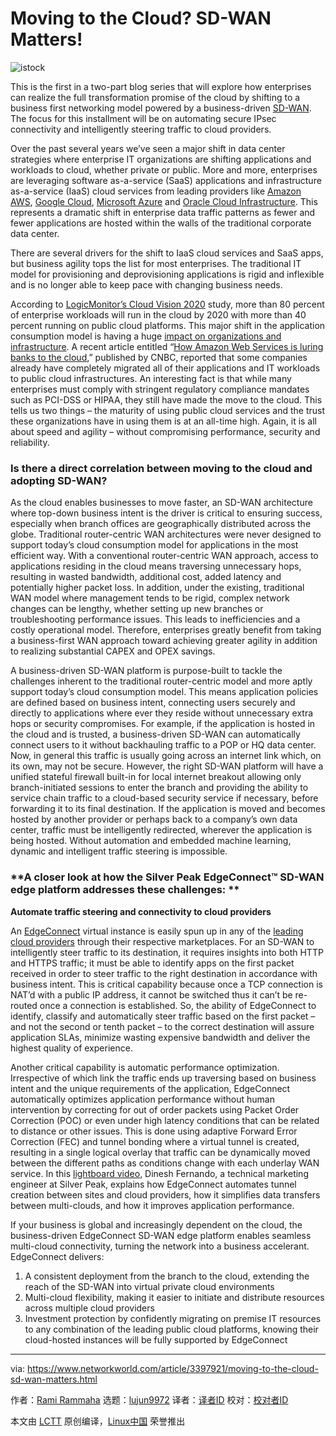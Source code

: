 [#]: collector: (lujun9972)
[#]: translator: ( )
[#]: reviewer: ( )
[#]: publisher: ( )
[#]: url: ( )
[#]: subject: (Moving to the Cloud? SD-WAN Matters!)
[#]: via: (https://www.networkworld.com/article/3397921/moving-to-the-cloud-sd-wan-matters.html)
[#]: author: (Rami Rammaha https://www.networkworld.com/author/Rami-Rammaha/)

Moving to the Cloud? SD-WAN Matters!
======

![istock][1]

This is the first in a two-part blog series that will explore how enterprises can realize the full transformation promise of the cloud by shifting to a business first networking model powered by a business-driven [SD-WAN][2]. The focus for this installment will be on automating secure IPsec connectivity and intelligently steering traffic to cloud providers.

Over the past several years we’ve seen a major shift in data center strategies where enterprise IT organizations are shifting applications and workloads to cloud, whether private or public. More and more, enterprises are leveraging software as-a-service (SaaS) applications and infrastructure as-a-service (IaaS) cloud services from leading providers like [Amazon AWS][3], [Google Cloud][4], [Microsoft Azure][5] and [Oracle Cloud Infrastructure][6]. This represents a dramatic shift in enterprise data traffic patterns as fewer and fewer applications are hosted within the walls of the traditional corporate data center.

There are several drivers for the shift to IaaS cloud services and SaaS apps, but business agility tops the list for most enterprises. The traditional IT model for provisioning and deprovisioning applications is rigid and inflexible and is no longer able to keep pace with changing business needs.

According to [LogicMonitor’s Cloud Vision 2020][7] study, more than 80 percent of enterprise workloads will run in the cloud by 2020 with more than 40 percent running on public cloud platforms. This major shift in the application consumption model is having a huge [impact on organizations and infrastructure][8]. A recent article entitled “[How Amazon Web Services is luring banks to the cloud][9],” published by CNBC, reported that some companies already have completely migrated all of their applications and IT workloads to public cloud infrastructures. An interesting fact is that while many enterprises must comply with stringent regulatory compliance mandates such as PCI-DSS or HIPAA, they still have made the move to the cloud. This tells us two things – the maturity of using public cloud services and the trust these organizations have in using them is at an all-time high. Again, it is all about speed and agility – without compromising performance, security and reliability.

### **Is there a direct correlation between moving to the cloud and adopting SD-WAN?**

As the cloud enables businesses to move faster, an SD-WAN architecture where top-down business intent is the driver is critical to ensuring success, especially when branch offices are geographically distributed across the globe. Traditional router-centric WAN architectures were never designed to support today’s cloud consumption model for applications in the most efficient way. With a conventional router-centric WAN approach, access to applications residing in the cloud means traversing unnecessary hops, resulting in wasted bandwidth, additional cost, added latency and potentially higher packet loss. In addition, under the existing, traditional WAN model where management tends to be rigid, complex network changes can be lengthy, whether setting up new branches or troubleshooting performance issues. This leads to inefficiencies and a costly operational model. Therefore, enterprises greatly benefit from taking a business-first WAN approach toward achieving greater agility in addition to realizing substantial CAPEX and OPEX savings.

A business-driven SD-WAN platform is purpose-built to tackle the challenges inherent to the traditional router-centric model and more aptly support today’s cloud consumption model. This means application policies are defined based on business intent, connecting users securely and directly to applications where ever they reside without unnecessary extra hops or security compromises. For example, if the application is hosted in the cloud and is trusted, a business-driven SD-WAN can automatically connect users to it without backhauling traffic to a POP or HQ data center. Now, in general this traffic is usually going across an internet link which, on its own, may not be secure. However, the right SD-WAN platform will have a unified stateful firewall built-in for local internet breakout allowing only branch-initiated sessions to enter the branch and providing the ability to service chain traffic to a cloud-based security service if necessary, before forwarding it to its final destination. If the application is moved and becomes hosted by another provider or perhaps back to a company’s own data center, traffic must be intelligently redirected, wherever the application is being hosted. Without automation and embedded machine learning, dynamic and intelligent traffic steering is impossible.

### **A closer look at how the Silver Peak EdgeConnect™ SD-WAN edge platform addresses these challenges: **

**Automate traffic steering and connectivity to cloud providers**

An [EdgeConnect][10] virtual instance is easily spun up in any of the [leading cloud providers][11] through their respective marketplaces. For an SD-WAN to intelligently steer traffic to its destination, it requires insights into both HTTP and HTTPS traffic; it must be able to identify apps on the first packet received in order to steer traffic to the right destination in accordance with business intent. This is critical capability because once a TCP connection is NAT’d with a public IP address, it cannot be switched thus it can’t be re-routed once a connection is established. So, the ability of EdgeConnect to identify, classify and automatically steer traffic based on the first packet – and not the second or tenth packet – to the correct destination will assure application SLAs, minimize wasting expensive bandwidth and deliver the highest quality of experience.

Another critical capability is automatic performance optimization. Irrespective of which link the traffic ends up traversing based on business intent and the unique requirements of the application, EdgeConnect automatically optimizes application performance without human intervention by correcting for out of order packets using Packet Order Correction (POC) or even under high latency conditions that can be related to distance or other issues. This is done using adaptive Forward Error Correction (FEC) and tunnel bonding where a virtual tunnel is created, resulting in a single logical overlay that traffic can be dynamically moved between the different paths as conditions change with each underlay WAN service. In this [lightboard video][12], Dinesh Fernando, a technical marketing engineer at Silver Peak, explains how EdgeConnect automates tunnel creation between sites and cloud providers, how it simplifies data transfers between multi-clouds, and how it improves application performance.

If your business is global and increasingly dependent on the cloud, the business-driven EdgeConnect SD-WAN edge platform enables seamless multi-cloud connectivity, turning the network into a business accelerant. EdgeConnect delivers:

  1. A consistent deployment from the branch to the cloud, extending the reach of the SD-WAN into virtual private cloud environments
  2. Multi-cloud flexibility, making it easier to initiate and distribute resources across multiple cloud providers
  3. Investment protection by confidently migrating on premise IT resources to any combination of the leading public cloud platforms, knowing their cloud-hosted instances will be fully supported by EdgeConnect



--------------------------------------------------------------------------------

via: https://www.networkworld.com/article/3397921/moving-to-the-cloud-sd-wan-matters.html

作者：[Rami Rammaha][a]
选题：[lujun9972][b]
译者：[译者ID](https://github.com/译者ID)
校对：[校对者ID](https://github.com/校对者ID)

本文由 [LCTT](https://github.com/LCTT/TranslateProject) 原创编译，[Linux中国](https://linux.cn/) 荣誉推出

[a]: https://www.networkworld.com/author/Rami-Rammaha/
[b]: https://github.com/lujun9972
[1]: https://images.idgesg.net/images/article/2019/05/istock-899678028-100797709-large.jpg
[2]: https://www.silver-peak.com/sd-wan/sd-wan-explained
[3]: https://www.silver-peak.com/company/tech-partners/cloud/aws
[4]: https://www.silver-peak.com/company/tech-partners/cloud/google-cloud
[5]: https://www.silver-peak.com/company/tech-partners/cloud/microsoft-azure
[6]: https://www.silver-peak.com/company/tech-partners/cloud/oracle-cloud
[7]: https://www.logicmonitor.com/resource/the-future-of-the-cloud-a-cloud-influencers-survey/?utm_medium=pr&utm_source=businesswire&utm_campaign=cloudsurvey
[8]: http://www.networkworld.com/article/3152024/lan-wan/in-the-age-of-digital-transformation-why-sd-wan-plays-a-key-role-in-the-transition.html
[9]: http://www.cnbc.com/2016/11/30/how-amazon-web-services-is-luring-banks-to-the-cloud.html?__source=yahoo%257cfinance%257cheadline%257cheadline%257cstory&par=yahoo&doc=104135637
[10]: https://www.silver-peak.com/products/unity-edge-connect
[11]: https://www.silver-peak.com/company/tech-partners?strategic_partner_type=69
[12]: https://www.silver-peak.com/resource-center/automate-connectivity-to-cloud-networking-with-sd-wan
